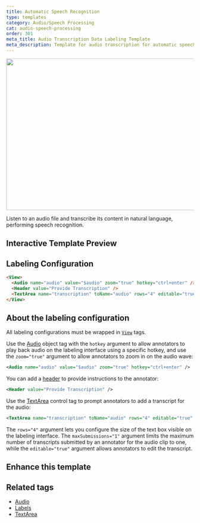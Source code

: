 ```yaml
---
title: Automatic Speech Recognition
type: templates
category: Audio/Speech Processing
cat: audio-speech-processing
order: 301
meta_title: Audio Transcription Data Labeling Template
meta_description: Template for audio transcription for automatic speech recognition use cases with Label Studio for your machine learning and data science projects.
---
```


<img src="/images/templates/automatic-speech-recognition.png" alt="" class="gif-border" width="552px" height="408px" />

Listen to an audio file and transcribe its content in natural language, performing speech recognition.

## Interactive Template Preview

<div id="main-preview"></div>

## Labeling Configuration

```html
<View>
  <Audio name="audio" value="$audio" zoom="true" hotkey="ctrl+enter" />
  <Header value="Provide Transcription" />
  <TextArea name="transcription" toName="audio" rows="4" editable="true" maxSubmissions="1" />
</View>
```

## About the labeling configuration

All labeling configurations must be wrapped in [`View`](/tags/view.html) tags.

Use the [Audio](/tags/audio.html) object tag with the `hotkey` argument to allow annotators to play back audio on the labeling interface using a specific hotkey, and use the `zoom="true"` argument to allow annotators to zoom in on the audio wave:
```xml
<Audio name="audio" value="$audio" zoom="true" hotkey="ctrl+enter" />
```

You can add a [header](/tags/header.html) to provide instructions to the annotator:
```xml
<Header value="Provide Transcription" />
```

Use the [TextArea](/tags/textarea.html) control tag to prompt annotators to add a transcript for the audio:
```xml
<TextArea name="transcription" toName="audio" rows="4" editable="true" maxSubmissions="1" />
```
The `rows="4"` argument lets you configure the size of the text box visible on the labeling interface. The `maxSubmissions="1"` argument limits the maximum number of transcripts submitted by an annotator for the audio clip to one, while the `editable="true"` argument allows annotators to edit the transcript. 

## Enhance this template

## Related tags

- [Audio](/tags/audio.html)
- [Labels](/tags/labels.html)
- [TextArea](/tags/textarea.html)